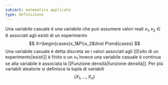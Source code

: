 ```yaml
---
subject: matematica applicata
type: definizione
---
```

Una variabile casuale è una variabile che può assumere valori reali $x_1,x_2\in\mathbb{R}$ associati agli esisti di un esperimento
$$
X=\begin{cases}x_1&P\\x_2&\lnot P\end{cases}
$$
Una variabile casuale è detta discreta se i valori associati agli [[Esito di un esperimento|esisti]] è finito o un $\aleph_1$
Invece una variabile casuale è continua se alla variabile è associata la [[Funzione densità|funzione densità]].
Per più variabili aleatorie si definisce la tupla di variabili
$$
(X_1,\dots,X_n)
$$
